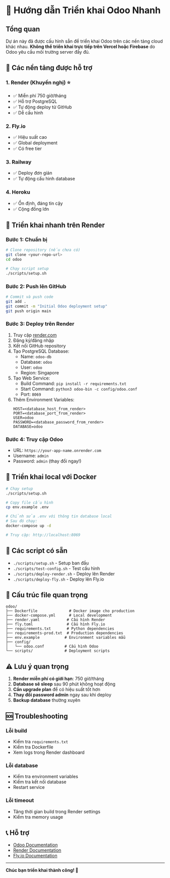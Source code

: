 # 🚀 Hướng dẫn Triển khai Odoo Nhanh

## Tổng quan
Dự án này đã được cấu hình sẵn để triển khai Odoo trên các nền tảng cloud khác nhau. **Không thể triển khai trực tiếp trên Vercel hoặc Firebase** do Odoo yêu cầu môi trường server đầy đủ.

## 🎯 Các nền tảng được hỗ trợ

### 1. Render (Khuyến nghị) ⭐
- ✅ Miễn phí 750 giờ/tháng
- ✅ Hỗ trợ PostgreSQL
- ✅ Tự động deploy từ GitHub
- ✅ Dễ cấu hình

### 2. Fly.io
- ✅ Hiệu suất cao
- ✅ Global deployment
- ✅ Có free tier

### 3. Railway
- ✅ Deploy đơn giản
- ✅ Tự động cấu hình database

### 4. Heroku
- ✅ Ổn định, đáng tin cậy
- ✅ Cộng đồng lớn

## 🚀 Triển khai nhanh trên Render

### Bước 1: Chuẩn bị
```bash
# Clone repository (nếu chưa có)
git clone <your-repo-url>
cd odoo

# Chạy script setup
./scripts/setup.sh
```

### Bước 2: Push lên GitHub
```bash
# Commit và push code
git add .
git commit -m "Initial Odoo deployment setup"
git push origin main
```

### Bước 3: Deploy trên Render
1. Truy cập [render.com](https://render.com)
2. Đăng ký/đăng nhập
3. Kết nối GitHub repository
4. Tạo PostgreSQL Database:
   - Name: `odoo-db`
   - Database: `odoo`
   - User: `odoo`
   - Region: Singapore
5. Tạo Web Service:
   - Build Command: `pip install -r requirements.txt`
   - Start Command: `python3 odoo-bin -c config/odoo.conf`
   - Port: `8069`
6. Thêm Environment Variables:
   ```
   HOST=<database_host_from_render>
   PORT=<database_port_from_render>
   USER=odoo
   PASSWORD=<database_password_from_render>
   DATABASE=odoo
   ```

### Bước 4: Truy cập Odoo
- URL: `https://your-app-name.onrender.com`
- Username: `admin`
- Password: `admin` (thay đổi ngay!)

## 🐳 Triển khai local với Docker

```bash
# Chạy setup
./scripts/setup.sh

# Copy file cấu hình
cp env.example .env

# Chỉnh sửa .env với thông tin database local
# Sau đó chạy:
docker-compose up -d

# Truy cập: http://localhost:8069
```

## 🔧 Các script có sẵn

- `./scripts/setup.sh` - Setup ban đầu
- `./scripts/test-config.sh` - Test cấu hình
- `./scripts/deploy-render.sh` - Deploy lên Render
- `./scripts/deploy-fly.sh` - Deploy lên Fly.io

## 📁 Cấu trúc file quan trọng

```
odoo/
├── Dockerfile              # Docker image cho production
├── docker-compose.yml      # Local development
├── render.yaml            # Cấu hình Render
├── fly.toml               # Cấu hình Fly.io
├── requirements.txt       # Python dependencies
├── requirements-prod.txt  # Production dependencies
├── env.example           # Environment variables mẫu
├── config/
│   └── odoo.conf         # Cấu hình Odoo
└── scripts/              # Deployment scripts
```

## ⚠️ Lưu ý quan trọng

1. **Render miễn phí có giới hạn**: 750 giờ/tháng
2. **Database sẽ sleep** sau 90 phút không hoạt động
3. **Cần upgrade plan** để có hiệu suất tốt hơn
4. **Thay đổi password admin** ngay sau khi deploy
5. **Backup database** thường xuyên

## 🆘 Troubleshooting

### Lỗi build
- Kiểm tra `requirements.txt`
- Kiểm tra Dockerfile
- Xem logs trong Render dashboard

### Lỗi database
- Kiểm tra environment variables
- Kiểm tra kết nối database
- Restart service

### Lỗi timeout
- Tăng thời gian build trong Render settings
- Kiểm tra memory usage

## 📞 Hỗ trợ

- [Odoo Documentation](https://www.odoo.com/documentation)
- [Render Documentation](https://render.com/docs)
- [Fly.io Documentation](https://fly.io/docs)

---

**Chúc bạn triển khai thành công! 🎉**
